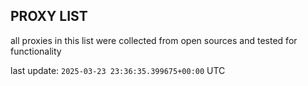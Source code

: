 ## PROXY LIST

all proxies in this list were collected from open sources and tested for functionality

last update: `2025-03-23 23:36:35.399675+00:00` UTC